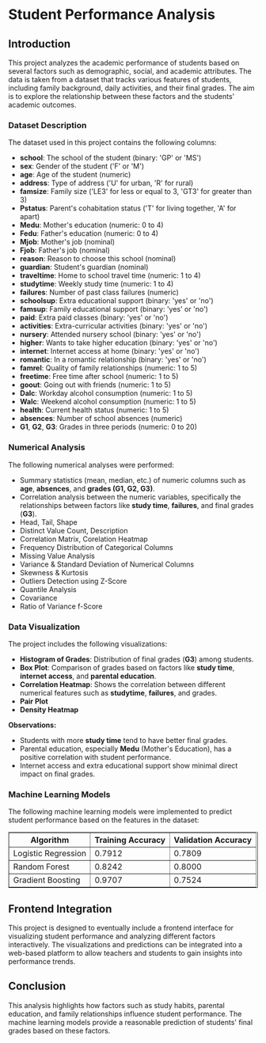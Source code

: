 <!DOCTYPE html>
<html lang="en">
<head>
    <meta charset="UTF-8">
    <meta name="viewport" content="width=device-width, initial-scale=1.0">
</head>
<body>
    <h1>Student Performance Analysis</h1>
    <h2>Introduction</h2>
    <p>This project analyzes the academic performance of students based on several factors such as demographic, social, and academic attributes. The data is taken from a dataset that tracks various features of students, including family background, daily activities, and their final grades. The aim is to explore the relationship between these factors and the students' academic outcomes.</p>
    <h3>Dataset Description</h3>
    <p>The dataset used in this project contains the following columns:</p>
    <ul>
        <li><strong>school</strong>: The school of the student (binary: 'GP' or 'MS')</li>
        <li><strong>sex</strong>: Gender of the student ('F' or 'M')</li>
        <li><strong>age</strong>: Age of the student (numeric)</li>
        <li><strong>address</strong>: Type of address ('U' for urban, 'R' for rural)</li>
        <li><strong>famsize</strong>: Family size ('LE3' for less or equal to 3, 'GT3' for greater than 3)</li>
        <li><strong>Pstatus</strong>: Parent's cohabitation status ('T' for living together, 'A' for apart)</li>
        <li><strong>Medu</strong>: Mother's education (numeric: 0 to 4)</li>
        <li><strong>Fedu</strong>: Father's education (numeric: 0 to 4)</li>
        <li><strong>Mjob</strong>: Mother's job (nominal)</li>
        <li><strong>Fjob</strong>: Father's job (nominal)</li>
        <li><strong>reason</strong>: Reason to choose this school (nominal)</li>
        <li><strong>guardian</strong>: Student's guardian (nominal)</li>
        <li><strong>traveltime</strong>: Home to school travel time (numeric: 1 to 4)</li>
        <li><strong>studytime</strong>: Weekly study time (numeric: 1 to 4)</li>
        <li><strong>failures</strong>: Number of past class failures (numeric)</li>
        <li><strong>schoolsup</strong>: Extra educational support (binary: 'yes' or 'no')</li>
        <li><strong>famsup</strong>: Family educational support (binary: 'yes' or 'no')</li>
        <li><strong>paid</strong>: Extra paid classes (binary: 'yes' or 'no')</li>
        <li><strong>activities</strong>: Extra-curricular activities (binary: 'yes' or 'no')</li>
        <li><strong>nursery</strong>: Attended nursery school (binary: 'yes' or 'no')</li>
        <li><strong>higher</strong>: Wants to take higher education (binary: 'yes' or 'no')</li>
        <li><strong>internet</strong>: Internet access at home (binary: 'yes' or 'no')</li>
        <li><strong>romantic</strong>: In a romantic relationship (binary: 'yes' or 'no')</li>
        <li><strong>famrel</strong>: Quality of family relationships (numeric: 1 to 5)</li>
        <li><strong>freetime</strong>: Free time after school (numeric: 1 to 5)</li>
        <li><strong>goout</strong>: Going out with friends (numeric: 1 to 5)</li>
        <li><strong>Dalc</strong>: Workday alcohol consumption (numeric: 1 to 5)</li>
        <li><strong>Walc</strong>: Weekend alcohol consumption (numeric: 1 to 5)</li>
        <li><strong>health</strong>: Current health status (numeric: 1 to 5)</li>
        <li><strong>absences</strong>: Number of school absences (numeric)</li>
        <li><strong>G1</strong>, <strong>G2</strong>, <strong>G3</strong>: Grades in three periods (numeric: 0 to 20)</li>
    </ul>
    <h3>Numerical Analysis</h3>
    <p>The following numerical analyses were performed:</p>
    <ul>
        <li>Summary statistics (mean, median, etc.) of numeric columns such as <strong>age</strong>, <strong>absences</strong>, and <strong>grades (G1, G2, G3)</strong>.</li>
        <li>Correlation analysis between the numeric variables, specifically the relationships between factors like <strong>study time</strong>, <strong>failures</strong>, and final grades (<strong>G3</strong>).</li>
        <li>Head, Tail, Shape</li>
        <li>Distinct Value Count, Description</li>
        <li>Correlation Matrix, Corelation Heatmap</li>
        <li>Frequency Distribution of Categorical Columns</li>
        <li>Missing Value Analysis</li>
        <li>Variance & Standard Deviation of Numerical Columns</li>
        <li>Skewness & Kurtosis</li>
        <li>Outliers Detection using Z-Score</li>
        <li>Quantile Analysis</li>
        <li>Covariance</li>
        <li>Ratio of Variance f-Score</li>
    </ul>
    <h3>Data Visualization</h3>
    <p>The project includes the following visualizations:</p>
    <ul>
        <li><strong>Histogram of Grades</strong>: Distribution of final grades (<strong>G3</strong>) among students.</li>
        <li><strong>Box Plot</strong>: Comparison of grades based on factors like <strong>study time</strong>, <strong>internet access</strong>, and <strong>parental education</strong>.</li>
        <li><strong>Correlation Heatmap</strong>: Shows the correlation between different numerical features such as <strong>studytime</strong>, <strong>failures</strong>, and grades.</li>
        <li><strong>Pair Plot</strong></li>
        <li><strong>Density Heatmap</strong></li>
    </ul>
    <p><strong>Observations:</strong></p>
    <ul>
        <li>Students with more <strong>study time</strong> tend to have better final grades.</li>
        <li>Parental education, especially <strong>Medu</strong> (Mother's Education), has a positive correlation with student performance.</li>
        <li>Internet access and extra educational support show minimal direct impact on final grades.</li>
    </ul>
    <h3>Machine Learning Models</h3>
    <p>The following machine learning models were implemented to predict student performance based on the features in the dataset:</p>
    <table border="1" cellpadding="10">
        <thead>
            <tr>
                <th>Algorithm</th>
                <th>Training Accuracy</th>
                <th>Validation Accuracy</th>
            </tr>
        </thead>
        <tbody>
            <tr>
                <td>Logistic Regression</td>
                <td>0.7912</td>
                <td>0.7809</td>
            </tr>
            <tr>
                <td>Random Forest</td>
                <td>0.8242</td>
                <td>0.8000</td>
            </tr>
            <tr>
                <td>Gradient Boosting</td>
                <td>0.9707</td>
                <td>0.7524</td>
            </tr>
        </tbody>
    </table>
    <h2>Frontend Integration</h2>
    <p>This project is designed to eventually include a frontend interface for visualizing student performance and analyzing different factors interactively. The visualizations and predictions can be integrated into a web-based platform to allow teachers and students to gain insights into performance trends.</p>
    <h2>Conclusion</h2>
    <p>This analysis highlights how factors such as study habits, parental education, and family relationships influence student performance. The machine learning models provide a reasonable prediction of students' final grades based on these factors.</p>
</body>
</html>
